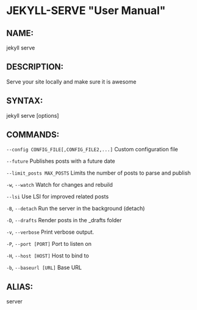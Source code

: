 JEKYLL-SERVE "User Manual"
=================================

NAME:
----

jekyll serve

DESCRIPTION:
-----------

Serve your site locally and make sure it is awesome

SYNTAX:
------

jekyll serve [options]

COMMANDS:
--------

`--config CONFIG_FILE[,CONFIG_FILE2,...]`
  Custom configuration file

`--future`
  Publishes posts with a future date

`--limit_posts MAX_POSTS`
  Limits the number of posts to parse and publish

`-w`, `--watch`
  Watch for changes and rebuild

`--lsi`
  Use LSI for improved related posts

`-B`, `--detach`
  Run the server in the background (detach)

`-D`, `--drafts`
  Render posts in the _drafts folder

`-v`, `--verbose`
  Print verbose output.
 
`-P`, `--port [PORT]`
  Port to listen on

`-H`, `--host [HOST]`
  Host to bind to

`-b`, `--baseurl [URL]` 
  Base URL

ALIAS:
-------

server
